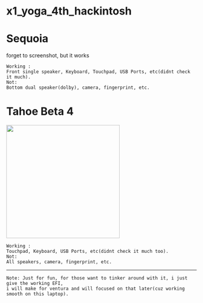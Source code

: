 # x1_yoga_4th_hackintosh
# Sequoia
forget to screenshot, but it works
```
Working :
Front single speaker, Keyboard, Touchpad, USB Ports, etc(didnt check it much).
Not:
Bottom dual speaker(dolby), camera, fingerprint, etc.
```
# Tahoe Beta 4
<img src="https://github.com/user-attachments/assets/83f97740-cc40-4fff-93b8-331f3c3b786b" width="300" />


```
Working :
Touchpad, Keyboard, USB Ports, etc(didnt check it much too).
Not:
All speakers, camera, fingerprint, etc.
```
---

```
Note: Just for fun, for those want to tinker around with it, i just give the working EFI, 
i will make for ventura and will focused on that later(cuz working smooth on this laptop).
```

